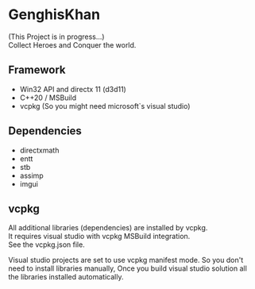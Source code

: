 # GenghisKhan
(This Project is in progress...)  
Collect Heroes and Conquer the world.  

## Framework
- Win32 API and directx 11 (d3d11)
- C++20 / MSBuild 
- vcpkg (So you might need microsoft`s visual studio)

## Dependencies
- directxmath
- entt
- stb
- assimp
- imgui

## vcpkg
All additional libraries (dependencies) are installed by vcpkg.  
It requires visual studio with vcpkg MSBuild integration.  
See the vcpkg.json file.  

Visual studio projects are set to use vcpkg manifest mode.
So you don't need to install libraries manually,
Once you build visual studio solution all the libraries installed automatically.